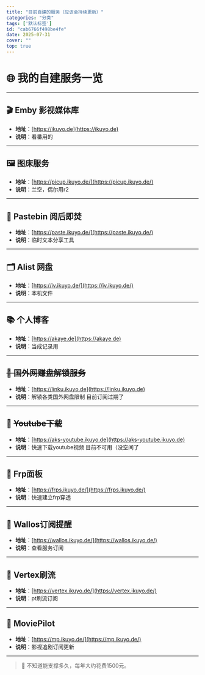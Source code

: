 ```yaml
---
title: "目前自建的服务（应该会持续更新）"
categories: "分类"
tags: ['默认标签']
id: "cab6766f498be4fe"
date: 2025-07-31
cover: ""
top: true
---
```


# 🌐 我的自建服务一览

---

## 🎬 Emby 影视媒体库
- **地址**：[https://ikuyo.de](https://ikuyo.de)
- **说明**：看番用的

---

## 🖼 图床服务
- **地址**：[https://picup.ikuyo.de/](https://picup.ikuyo.de/)
- **说明**：兰空，偶尔用r2

---

## 📝 Pastebin 阅后即焚
- **地址**：[https://paste.ikuyo.de/](https://paste.ikuyo.de/)
- **说明**：临时文本分享工具

---

## 🗂 Alist 网盘
- **地址**：[https://iv.ikuyo.de/](https://iv.ikuyo.de/)
- **说明**：本机文件

---

## 📚 个人博客
- **地址**：[https://akaye.de](https://akaye.de)
- **说明**：当成记录用

---

## ~~💸 国外网赚盘解锁服务~~
- **地址**：[https://linku.ikuyo.de](https://linku.ikuyo.de)
- **说明**：解锁各类国外网盘限制 目前订阅过期了

---
## 💸 ~~Youtube下载~~
- **地址**：[https://aks-youtube.ikuyo.de](https://aks-youtube.ikuyo.de)
- **说明**：快速下载youtube视频 目前不可用（没空间了

---
## 💸 Frp面板
- **地址**：[https://frps.ikuyo.de/](https://frps.ikuyo.de/)
- **说明**：快速建立frp穿透

---
## 💸 Wallos订阅提醒
- **地址**：[https://wallos.ikuyo.de/](https://wallos.ikuyo.de/)
- **说明**：查看服务订阅

---
## 💸 Vertex刷流
- **地址**：[https://vertex.ikuyo.de/](https://vertex.ikuyo.de/)
- **说明**：pt刷流订阅

---
## 💸 MoviePilot
- **地址**：[https://mp.ikuyo.de/](https://mp.ikuyo.de/)
- **说明**：影视追剧订阅更新

---






> 🚧 不知道能支撑多久，每年大约花费1500元。

